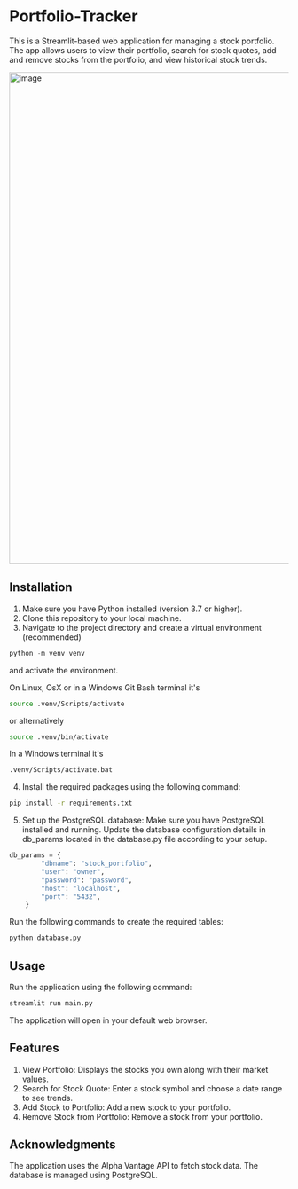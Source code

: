 # Portfolio-Tracker
This is a Streamlit-based web application for managing a stock portfolio. The app allows users to view their portfolio, search for stock quotes, add and remove stocks from the portfolio, and view historical stock trends.


<img width="887" alt="image" src="https://github.com/sonaliketaki/Portfolio-Tracker/assets/83692145/074586b0-9844-4a24-a5bd-ac3553ca2305">


## Installation

1. Make sure you have Python installed (version 3.7 or higher).
2. Clone this repository to your local machine.
3. Navigate to the project directory and create a virtual environment (recommended)
  ```python
  python -m venv venv
  ```
  and activate the environment.
  
  On Linux, OsX or in a Windows Git Bash terminal it's
  
  ```bash
  source .venv/Scripts/activate
  ```
  
  or alternatively
  
  ```bash
  source .venv/bin/activate
  ```
  
  In a Windows terminal it's
  
  ```bash
  .venv/Scripts/activate.bat
  ```
4. Install the required packages using the following command:

  ```bash
  pip install -r requirements.txt
  ```

5. Set up the PostgreSQL database:
  Make sure you have PostgreSQL installed and running.
  Update the database configuration details in db_params located in the database.py file according to your setup.

  ```python
  db_params = {
          "dbname": "stock_portfolio",
          "user": "owner",
          "password": "password",
          "host": "localhost",
          "port": "5432", 
      }
  ```
    
  Run the following commands to create the required tables:
  
  ```bash
  python database.py
  ```

## Usage
Run the application using the following command:
```bash
streamlit run main.py
```
The application will open in your default web browser.

## Features
1. View Portfolio: Displays the stocks you own along with their market values.
2. Search for Stock Quote: Enter a stock symbol and choose a date range to see trends.
3. Add Stock to Portfolio: Add a new stock to your portfolio.
4. Remove Stock from Portfolio: Remove a stock from your portfolio.

## Acknowledgments
The application uses the Alpha Vantage API to fetch stock data.
The database is managed using PostgreSQL.
